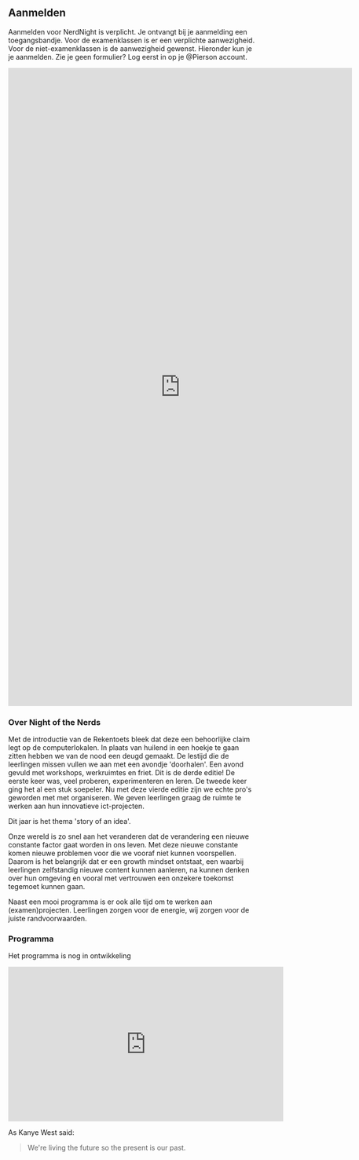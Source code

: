 ##   Aanmelden

Aanmelden voor NerdNight is verplicht. Je ontvangt bij je aanmelding een toegangsbandje. Voor de examenklassen is er een verplichte aanwezigheid. Voor de niet-examenklassen is de aanwezigheid gewenst.
Hieronder kun je je aanmelden. Zie je geen formulier? Log eerst in op je @Pierson account.

<iframe src="https://docs.google.com/forms/d/e/1FAIpQLSdiD70KaLWSEzUBVWs2q6G3y09rRAwkOLrCZfz5ukQVOhXYBA/viewform?embedded=true" width="700" height="1300" frameborder="0" marginheight="0" marginwidth="0">Hier komt dat formulier.</iframe>



### Over Night of the Nerds
Met de introductie van de Rekentoets bleek dat deze een behoorlijke claim legt op de computerlokalen. In plaats van huilend in een hoekje te gaan zitten hebben we van de nood een deugd gemaakt. De lestijd die de leerlingen missen vullen we aan met een avondje 'doorhalen'. Een avond gevuld met workshops, werkruimtes en friet. Dit is de derde editie! De eerste keer was, veel proberen, experimenteren en leren. De tweede keer ging het al een stuk soepeler. Nu met deze vierde editie zijn we echte pro's geworden met met organiseren. We geven leerlingen graag de ruimte te werken aan hun innovatieve ict-projecten.

Dit jaar is het thema 'story of an idea'.

Onze wereld is zo snel aan het veranderen dat de verandering een nieuwe constante factor gaat worden in ons leven. Met deze nieuwe constante komen nieuwe problemen voor die we vooraf niet kunnen voorspellen. Daarom is het belangrijk dat er een growth mindset ontstaat, een waarbij leerlingen zelfstandig nieuwe content kunnen aanleren, na kunnen denken over hun omgeving en vooral met vertrouwen een onzekere toekomst tegemoet kunnen gaan.

Naast een mooi programma is er ook alle tijd om te werken aan (examen)projecten. Leerlingen zorgen voor de energie, wij zorgen voor de juiste randvoorwaarden.

### Programma
Het programma is nog in ontwikkeling

<iframe width="560" height="315" src="https://www.youtube.com/embed/BEtPCT7ZcE0" frameborder="0" allow="autoplay; encrypted-media" allowfullscreen></iframe>

As Kanye West said:

> We're living the future so
> the present is our past.
